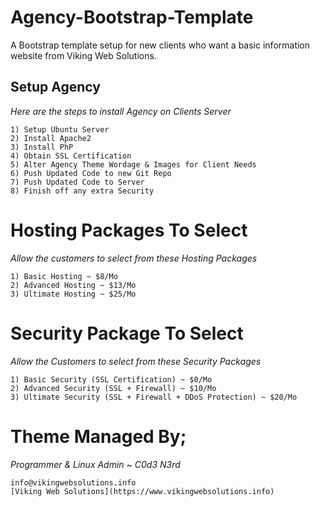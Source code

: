 # Agency-Bootstrap-Template
A Bootstrap template setup for new clients who want a basic information website from Viking Web Solutions.

## Setup Agency ##
_Here are the steps to install Agency on Clients Server_
```
1) Setup Ubuntu Server
2) Install Apache2
3) Install PhP
4) Obtain SSL Certification
5) Alter Agency Theme Wordage & Images for Client Needs
6) Push Updated Code to new Git Repo
7) Push Updated Code to Server
8) Finish off any extra Security
```

# Hosting Packages To Select #
_Allow the customers to select from these Hosting Packages_
```
1) Basic Hosting ~ $8/Mo
2) Advanced Hosting ~ $13/Mo
3) Ultimate Hosting ~ $25/Mo
```

# Security Package To Select #
_Allow the Customers to select from these Security Packages_
```
1) Basic Security (SSL Certification) ~ $0/Mo
2) Advanced Security (SSL + Firewall) ~ $10/Mo
3) Ultimate Security (SSL + Firewall + DDoS Protection) ~ $20/Mo
```

# Theme Managed By; #
_Programmer & Linux Admin ~ C0d3 N3rd_
```
info@vikingwebsolutions.info
[Viking Web Solutions](https://www.vikingwebsolutions.info)
```
